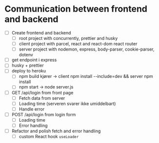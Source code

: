 # Communication between frontend and backend

* [ ] Create frontend and backend
  * [ ] root project with concurrently, prettier and husky
  * [ ] client project with parcel, react and react-dom react router
  * [ ] server project with nodemon, express, body-parser, cookie-parser, dotenv
* [ ] get endpoint i express
* [ ] husky + prettier
* [ ] deploy to heroku
  * [ ] npm build kjører -> client npm install --include=dev && server npm install
  * [ ] npm start -> node server.js
* [ ] GET /api/login from front page 
  * [ ] Fetch data from server
  * [ ] Loading time (serveren svarer ikke umiddelbart)
  * [ ] Handle error 
* [ ] POST /api/login from login form
  * [ ] Loading time
  * [ ] Error handling
* [ ] Refactor and polish fetch and error handling
  * [ ] custom React hook `useLoader`
